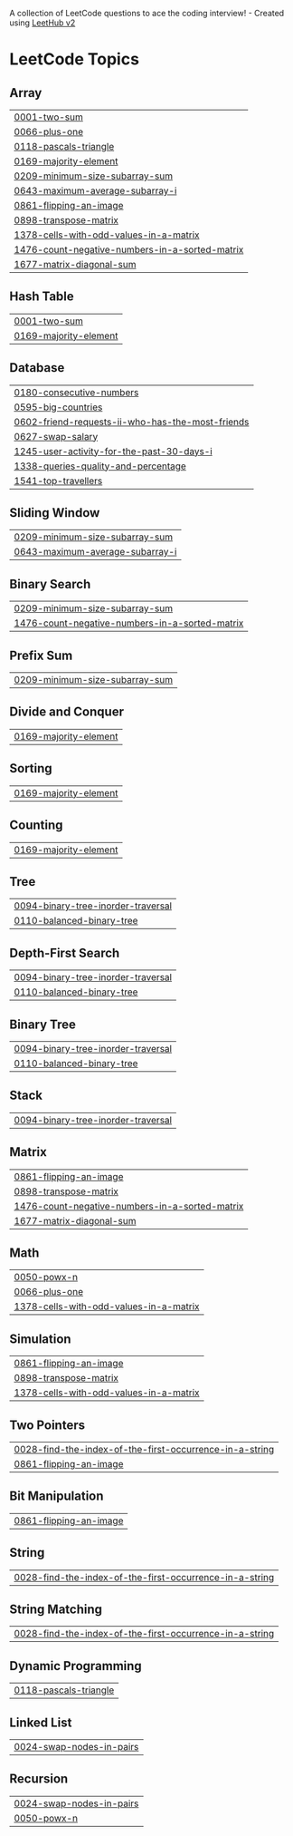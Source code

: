 A collection of LeetCode questions to ace the coding interview! - Created using [LeetHub v2](https://github.com/arunbhardwaj/LeetHub-2.0)
<!---LeetCode Topics Start-->
# LeetCode Topics
## Array
|  |
| ------- |
| [0001-two-sum](https://github.com/CHANDRASEKHAR-24/Leet-code/tree/master/0001-two-sum) |
| [0066-plus-one](https://github.com/CHANDRASEKHAR-24/Leet-code/tree/master/0066-plus-one) |
| [0118-pascals-triangle](https://github.com/CHANDRASEKHAR-24/Leet-code/tree/master/0118-pascals-triangle) |
| [0169-majority-element](https://github.com/CHANDRASEKHAR-24/Leet-code/tree/master/0169-majority-element) |
| [0209-minimum-size-subarray-sum](https://github.com/CHANDRASEKHAR-24/Leet-code/tree/master/0209-minimum-size-subarray-sum) |
| [0643-maximum-average-subarray-i](https://github.com/CHANDRASEKHAR-24/Leet-code/tree/master/0643-maximum-average-subarray-i) |
| [0861-flipping-an-image](https://github.com/CHANDRASEKHAR-24/Leet-code/tree/master/0861-flipping-an-image) |
| [0898-transpose-matrix](https://github.com/CHANDRASEKHAR-24/Leet-code/tree/master/0898-transpose-matrix) |
| [1378-cells-with-odd-values-in-a-matrix](https://github.com/CHANDRASEKHAR-24/Leet-code/tree/master/1378-cells-with-odd-values-in-a-matrix) |
| [1476-count-negative-numbers-in-a-sorted-matrix](https://github.com/CHANDRASEKHAR-24/Leet-code/tree/master/1476-count-negative-numbers-in-a-sorted-matrix) |
| [1677-matrix-diagonal-sum](https://github.com/CHANDRASEKHAR-24/Leet-code/tree/master/1677-matrix-diagonal-sum) |
## Hash Table
|  |
| ------- |
| [0001-two-sum](https://github.com/CHANDRASEKHAR-24/Leet-code/tree/master/0001-two-sum) |
| [0169-majority-element](https://github.com/CHANDRASEKHAR-24/Leet-code/tree/master/0169-majority-element) |
## Database
|  |
| ------- |
| [0180-consecutive-numbers](https://github.com/CHANDRASEKHAR-24/Leet-code/tree/master/0180-consecutive-numbers) |
| [0595-big-countries](https://github.com/CHANDRASEKHAR-24/Leet-code/tree/master/0595-big-countries) |
| [0602-friend-requests-ii-who-has-the-most-friends](https://github.com/CHANDRASEKHAR-24/Leet-code/tree/master/0602-friend-requests-ii-who-has-the-most-friends) |
| [0627-swap-salary](https://github.com/CHANDRASEKHAR-24/Leet-code/tree/master/0627-swap-salary) |
| [1245-user-activity-for-the-past-30-days-i](https://github.com/CHANDRASEKHAR-24/Leet-code/tree/master/1245-user-activity-for-the-past-30-days-i) |
| [1338-queries-quality-and-percentage](https://github.com/CHANDRASEKHAR-24/Leet-code/tree/master/1338-queries-quality-and-percentage) |
| [1541-top-travellers](https://github.com/CHANDRASEKHAR-24/Leet-code/tree/master/1541-top-travellers) |
## Sliding Window
|  |
| ------- |
| [0209-minimum-size-subarray-sum](https://github.com/CHANDRASEKHAR-24/Leet-code/tree/master/0209-minimum-size-subarray-sum) |
| [0643-maximum-average-subarray-i](https://github.com/CHANDRASEKHAR-24/Leet-code/tree/master/0643-maximum-average-subarray-i) |
## Binary Search
|  |
| ------- |
| [0209-minimum-size-subarray-sum](https://github.com/CHANDRASEKHAR-24/Leet-code/tree/master/0209-minimum-size-subarray-sum) |
| [1476-count-negative-numbers-in-a-sorted-matrix](https://github.com/CHANDRASEKHAR-24/Leet-code/tree/master/1476-count-negative-numbers-in-a-sorted-matrix) |
## Prefix Sum
|  |
| ------- |
| [0209-minimum-size-subarray-sum](https://github.com/CHANDRASEKHAR-24/Leet-code/tree/master/0209-minimum-size-subarray-sum) |
## Divide and Conquer
|  |
| ------- |
| [0169-majority-element](https://github.com/CHANDRASEKHAR-24/Leet-code/tree/master/0169-majority-element) |
## Sorting
|  |
| ------- |
| [0169-majority-element](https://github.com/CHANDRASEKHAR-24/Leet-code/tree/master/0169-majority-element) |
## Counting
|  |
| ------- |
| [0169-majority-element](https://github.com/CHANDRASEKHAR-24/Leet-code/tree/master/0169-majority-element) |
## Tree
|  |
| ------- |
| [0094-binary-tree-inorder-traversal](https://github.com/CHANDRASEKHAR-24/Leet-code/tree/master/0094-binary-tree-inorder-traversal) |
| [0110-balanced-binary-tree](https://github.com/CHANDRASEKHAR-24/Leet-code/tree/master/0110-balanced-binary-tree) |
## Depth-First Search
|  |
| ------- |
| [0094-binary-tree-inorder-traversal](https://github.com/CHANDRASEKHAR-24/Leet-code/tree/master/0094-binary-tree-inorder-traversal) |
| [0110-balanced-binary-tree](https://github.com/CHANDRASEKHAR-24/Leet-code/tree/master/0110-balanced-binary-tree) |
## Binary Tree
|  |
| ------- |
| [0094-binary-tree-inorder-traversal](https://github.com/CHANDRASEKHAR-24/Leet-code/tree/master/0094-binary-tree-inorder-traversal) |
| [0110-balanced-binary-tree](https://github.com/CHANDRASEKHAR-24/Leet-code/tree/master/0110-balanced-binary-tree) |
## Stack
|  |
| ------- |
| [0094-binary-tree-inorder-traversal](https://github.com/CHANDRASEKHAR-24/Leet-code/tree/master/0094-binary-tree-inorder-traversal) |
## Matrix
|  |
| ------- |
| [0861-flipping-an-image](https://github.com/CHANDRASEKHAR-24/Leet-code/tree/master/0861-flipping-an-image) |
| [0898-transpose-matrix](https://github.com/CHANDRASEKHAR-24/Leet-code/tree/master/0898-transpose-matrix) |
| [1476-count-negative-numbers-in-a-sorted-matrix](https://github.com/CHANDRASEKHAR-24/Leet-code/tree/master/1476-count-negative-numbers-in-a-sorted-matrix) |
| [1677-matrix-diagonal-sum](https://github.com/CHANDRASEKHAR-24/Leet-code/tree/master/1677-matrix-diagonal-sum) |
## Math
|  |
| ------- |
| [0050-powx-n](https://github.com/CHANDRASEKHAR-24/Leet-code/tree/master/0050-powx-n) |
| [0066-plus-one](https://github.com/CHANDRASEKHAR-24/Leet-code/tree/master/0066-plus-one) |
| [1378-cells-with-odd-values-in-a-matrix](https://github.com/CHANDRASEKHAR-24/Leet-code/tree/master/1378-cells-with-odd-values-in-a-matrix) |
## Simulation
|  |
| ------- |
| [0861-flipping-an-image](https://github.com/CHANDRASEKHAR-24/Leet-code/tree/master/0861-flipping-an-image) |
| [0898-transpose-matrix](https://github.com/CHANDRASEKHAR-24/Leet-code/tree/master/0898-transpose-matrix) |
| [1378-cells-with-odd-values-in-a-matrix](https://github.com/CHANDRASEKHAR-24/Leet-code/tree/master/1378-cells-with-odd-values-in-a-matrix) |
## Two Pointers
|  |
| ------- |
| [0028-find-the-index-of-the-first-occurrence-in-a-string](https://github.com/CHANDRASEKHAR-24/Leet-code/tree/master/0028-find-the-index-of-the-first-occurrence-in-a-string) |
| [0861-flipping-an-image](https://github.com/CHANDRASEKHAR-24/Leet-code/tree/master/0861-flipping-an-image) |
## Bit Manipulation
|  |
| ------- |
| [0861-flipping-an-image](https://github.com/CHANDRASEKHAR-24/Leet-code/tree/master/0861-flipping-an-image) |
## String
|  |
| ------- |
| [0028-find-the-index-of-the-first-occurrence-in-a-string](https://github.com/CHANDRASEKHAR-24/Leet-code/tree/master/0028-find-the-index-of-the-first-occurrence-in-a-string) |
## String Matching
|  |
| ------- |
| [0028-find-the-index-of-the-first-occurrence-in-a-string](https://github.com/CHANDRASEKHAR-24/Leet-code/tree/master/0028-find-the-index-of-the-first-occurrence-in-a-string) |
## Dynamic Programming
|  |
| ------- |
| [0118-pascals-triangle](https://github.com/CHANDRASEKHAR-24/Leet-code/tree/master/0118-pascals-triangle) |
## Linked List
|  |
| ------- |
| [0024-swap-nodes-in-pairs](https://github.com/CHANDRASEKHAR-24/Leet-code/tree/master/0024-swap-nodes-in-pairs) |
## Recursion
|  |
| ------- |
| [0024-swap-nodes-in-pairs](https://github.com/CHANDRASEKHAR-24/Leet-code/tree/master/0024-swap-nodes-in-pairs) |
| [0050-powx-n](https://github.com/CHANDRASEKHAR-24/Leet-code/tree/master/0050-powx-n) |
<!---LeetCode Topics End-->